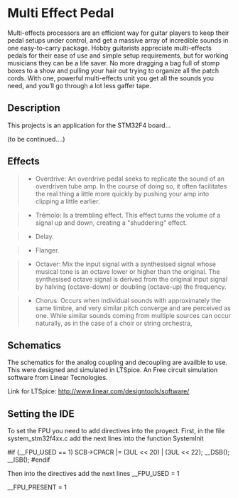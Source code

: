 Multi Effect Pedal
===================

Multi-effects processors are an efficient way for guitar players to keep their pedal setups under control, and get a massive array of incredible sounds in one easy-to-carry package. Hobby guitarists appreciate multi-effects pedals for their ease of use and simple setup requirements, but for working musicians they can be a life saver. No more dragging a bag full of stomp boxes to a show and pulling your hair out trying to organize all the patch cords. With one, powerful multi-effects unit you get all the sounds you need, and you’ll go through a lot less gaffer tape.


Description
----------
This projects is an application for the STM32F4 board...

(to be continued....)

Effects
----------
  >- Overdrive: An overdrive pedal seeks to replicate the sound of an overdriven tube amp. In the course of doing so, it often facilitates the real thing a little more quickly by pushing your amp into clipping a little earlier.
  
  >- Trémolo:  Is a trembling effect. This effect turns the volume of a signal up and down, creating a "shuddering" effect.
  
  >- Delay.
  
  >- Flanger.
  
  >- Octaver: Mix the input signal with a synthesised signal whose musical tone is an octave lower or higher than the original. The synthesised octave signal is derived from the original input signal by halving (octave-down) or doubling (octave-up) the frequency. 
  
  >- Chorus: Occurs when individual sounds with approximately the same timbre, and very similar pitch converge and are perceived as one. While similar sounds coming from multiple sources can occur naturally, as in the case of a choir or string orchestra,


Schematics
----------
The schematics for the analog coupling and decoupling are availble to use. This were designed and simulated in LTSpice. An Free circuit simulation software from Linear Tecnologies.

Link for LTSpice:
http://www.linear.com/designtools/software/




Setting the IDE
----------
To set the FPU you need to add directives into the proyect.
First, in the file system_stm32f4xx.c add the next lines into the function SystemInit

#if (__FPU_USED == 1)
  	SCB->CPACR |= (3UL << 20) | (3UL << 22);
   	 __DSB();
    	__ISB();
#endif

Then into the directives add the next lines
__FPU_USED = 1

__FPU_PRESENT = 1




